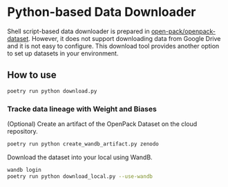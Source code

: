 # Python-based Data Downloader

Shell script-based data downloader is prepared in [open-pack/openpack-dataset](https://github.com/open-pack/openpack-dataset/blob/main/docs/DOWNLOAD.md).
However, it does not support downloading data from Google Drive and it is not easy to configure.
This download tool provides another option to set up datasets in your environment.

## How to use

```bash
poetry run python download.py
```

### Tracke data lineage with Weight and Biases

(Optional) Create an artifact of the OpenPack Dataset on the cloud repository.

```bash
poetry run python create_wandb_artifact.py zenodo
```

Download the dataset into your local using WandB.

```bash
wandb login
poetry run python download_local.py --use-wandb
```
